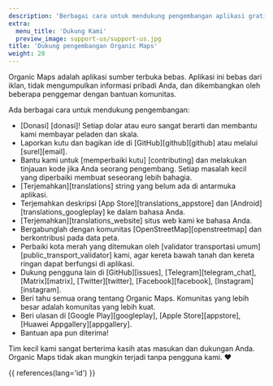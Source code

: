 ```yaml
---
description: 'Berbagai cara untuk mendukung pengembangan aplikasi gratis kami'
extra:
  menu_title: 'Dukung Kami'
  preview_image: support-us/support-us.jpg
title: 'Dukung pengembangan Organic Maps'
weight: 20
---
```


Organic Maps adalah aplikasi sumber terbuka bebas. Aplikasi ini bebas dari
iklan, tidak mengumpulkan informasi pribadi Anda, dan dikembangkan oleh
beberapa penggemar dengan bantuan komunitas.

Ada berbagai cara untuk mendukung pengembangan:

- [Donasi] [donasi]! Setiap dolar atau euro sangat berarti dan membantu kami
  membayar peladen dan skala.
- Laporkan kutu dan bagikan ide di [GitHub][github][github] atau melalui
  [surel][email].
- Bantu kami untuk [memperbaiki kutu] [contributing] dan melakukan tinjauan
  kode jika Anda seorang pengembang. Setiap masalah kecil yang diperbaiki
  membuat seseorang lebih bahagia.
- [Terjemahkan][translations] string yang belum ada di antarmuka aplikasi.
- Terjemahkan deskripsi [App Store][translations_appstore] dan
  [Android][translations_googleplay] ke dalam bahasa Anda.
- [Terjemahkan][translations_website] situs web kami ke bahasa Anda.
- Bergabunglah dengan komunitas [OpenStreetMap][openstreetmap] dan
  berkontribusi pada data peta.
- Perbaiki kota merah yang ditemukan oleh [validator transportasi
  umum][public_transport_validator] kami, agar kereta bawah tanah dan kereta
  ringan dapat berfungsi di aplikasi.
- Dukung pengguna lain di [GitHub][issues], [Telegram][telegram_chat],
  [Matrix][matrix], [Twitter][twitter], [Facebook][facebook],
  [Instagram][instagram].
- Beri tahu semua orang tentang Organic Maps. Komunitas yang lebih besar
  adalah komunitas yang lebih kuat.
- Beri ulasan di [Google Play][googleplay], [Apple Store][appstore], [Huawei
  Appgallery][appgallery].
- Bantuan apa pun diterima!

Tim kecil kami sangat berterima kasih atas masukan dan dukungan
Anda. Organic Maps tidak akan mungkin terjadi tanpa pengguna kami. ❤️

{{ references(lang='id') }}
